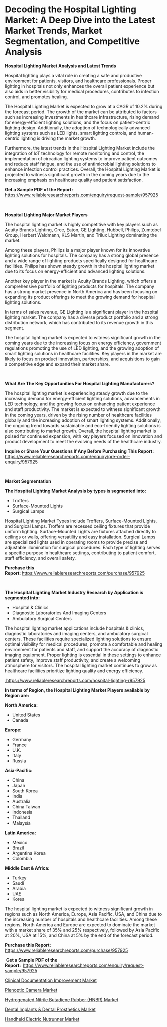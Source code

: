 <p><h1>Decoding the Hospital Lighting Market: A Deep Dive into the Latest Market Trends, Market Segmentation, and Competitive Analysis</h1></p><p><strong>Hospital Lighting Market Analysis and Latest Trends</strong></p>
<p><p>Hospital lighting plays a vital role in creating a safe and productive environment for patients, visitors, and healthcare professionals. Proper lighting in hospitals not only enhances the overall patient experience but also aids in better visibility for medical procedures, contributes to infection control, and promotes healing.</p><p>The Hospital Lighting Market is expected to grow at a CAGR of 10.2% during the forecast period. The growth of the market can be attributed to factors such as increasing investments in healthcare infrastructure, rising demand for energy-efficient lighting solutions, and the focus on patient-centric lighting design. Additionally, the adoption of technologically advanced lighting systems such as LED lights, smart lighting controls, and human-centric lighting is driving the market growth.</p><p>Furthermore, the latest trends in the Hospital Lighting Market include the integration of IoT technology for remote monitoring and control, the implementation of circadian lighting systems to improve patient outcomes and reduce staff fatigue, and the use of antimicrobial lighting solutions to enhance infection control practices. Overall, the Hospital Lighting Market is projected to witness significant growth in the coming years due to the increasing emphasis on healthcare quality and patient satisfaction.</p></p>
<p><strong>Get a Sample PDF of the Report:&nbsp;</strong> <a href="https://www.reliableresearchreports.com/enquiry/request-sample/957925">https://www.reliableresearchreports.com/enquiry/request-sample/957925</a></p>
<p>&nbsp;</p>
<p><strong>Hospital Lighting Major Market Players</strong></p>
<p><p>The hospital lighting market is highly competitive with key players such as Acuity Brands Lighting, Cree, Eaton, GE Lighting, Hubbell, Philips, Zumtobel Group, Herbert Waldmann, KLS Martin, and Trilux Lighting dominating the market.</p><p>Among these players, Philips is a major player known for its innovative lighting solutions for hospitals. The company has a strong global presence and a wide range of lighting products specifically designed for healthcare facilities. Philips has shown steady growth in the hospital lighting market due to its focus on energy-efficient and advanced lighting solutions.</p><p>Another key player in the market is Acuity Brands Lighting, which offers a comprehensive portfolio of lighting products for hospitals. The company has a strong market presence in North America and has been focusing on expanding its product offerings to meet the growing demand for hospital lighting solutions.</p><p>In terms of sales revenue, GE Lighting is a significant player in the hospital lighting market. The company has a diverse product portfolio and a strong distribution network, which has contributed to its revenue growth in this segment.</p><p>The hospital lighting market is expected to witness significant growth in the coming years due to the increasing focus on energy efficiency, government regulations promoting the use of LED lighting, and the growing adoption of smart lighting solutions in healthcare facilities. Key players in the market are likely to focus on product innovation, partnerships, and acquisitions to gain a competitive edge and expand their market share.</p></p>
<p>&nbsp;</p>
<p><strong>What Are The Key Opportunities For Hospital Lighting Manufacturers?</strong></p>
<p><p>The hospital lighting market is experiencing steady growth due to the increasing demand for energy-efficient lighting solutions, advancements in LED technology, and the growing focus on enhancing patient experience and staff productivity. The market is expected to witness significant growth in the coming years, driven by the rising number of healthcare facilities globally and the increasing adoption of smart lighting systems. Additionally, the ongoing trend towards sustainable and eco-friendly lighting solutions is also contributing to market growth. Overall, the hospital lighting market is poised for continued expansion, with key players focused on innovation and product development to meet the evolving needs of the healthcare industry.</p></p>
<p><strong>Inquire or Share Your Questions If Any Before Purchasing This Report:</strong> <a href="https://www.reliableresearchreports.com/enquiry/pre-order-enquiry/957925">https://www.reliableresearchreports.com/enquiry/pre-order-enquiry/957925</a></p>
<p>&nbsp;</p>
<p><strong>Market Segmentation</strong></p>
<p><strong>The Hospital Lighting Market Analysis by types is segmented into:</strong></p>
<p><ul><li>Troffers</li><li>Surface-Mounted Lights</li><li>Surgical Lamps</li></ul></p>
<p><p>Hospital Lighting Market Types include Troffers, Surface-Mounted Lights, and Surgical Lamps. Troffers are recessed ceiling fixtures that provide uniform lighting. Surface-Mounted Lights are fixtures attached directly to ceilings or walls, offering versatility and easy installation. Surgical Lamps are specialized lights used in operating rooms to provide precise and adjustable illumination for surgical procedures. Each type of lighting serves a specific purpose in healthcare settings, contributing to patient comfort, staff efficiency, and overall safety.</p></p>
<p><strong>Purchase this Report:&nbsp;</strong><a href="https://www.reliableresearchreports.com/purchase/957925">https://www.reliableresearchreports.com/purchase/957925</a></p>
<p>&nbsp;</p>
<p><strong>The Hospital Lighting Market Industry Research by Application is segmented into:</strong></p>
<p><ul><li>Hospital & Clinics</li><li>Diagnostic Laboratories And Imaging Centers</li><li>Ambulatory Surgical Centers</li></ul></p>
<p><p>The hospital lighting market applications include hospitals & clinics, diagnostic laboratories and imaging centers, and ambulatory surgical centers. These facilities require specialized lighting solutions to ensure optimal visibility for medical procedures, promote a comfortable and healing environment for patients and staff, and support the accuracy of diagnostic imaging equipment. Proper lighting is essential in these settings to enhance patient safety, improve staff productivity, and create a welcoming atmosphere for visitors. The hospital lighting market continues to grow as healthcare facilities prioritize lighting quality and energy efficiency.</p></p>
<p><a href="https://www.reliableresearchreports.com/hospital-lighting-r957925">&nbsp;https://www.reliableresearchreports.com/hospital-lighting-r957925</a></p>
<p><strong>In terms of Region, the Hospital Lighting Market Players available by Region are:</strong></p>
<p>
    <p> <strong> North America: </strong>
        <ul>
            <li>United States</li>
            <li>Canada</li>
        </ul>
        </p> 
    <p> <strong> Europe: </strong>
        <ul>
            <li>Germany</li>
            <li>France</li>
            <li>U.K.</li>
            <li>Italy</li>
            <li>Russia</li>
        </ul>
        </p> 
    <p> <strong> Asia-Pacific: </strong>
        <ul>
            <li>China</li>
            <li>Japan</li>
            <li>South Korea</li>
            <li>India</li>
            <li>Australia</li>
            <li>China Taiwan</li>
            <li>Indonesia</li>
            <li>Thailand</li>
            <li>Malaysia</li>
        </ul>
        </p> 
    <p> <strong> Latin America: </strong>
        <ul>
            <li>Mexico</li>
            <li>Brazil</li>
            <li>Argentina Korea</li>
            <li>Colombia</li>
        </ul>
        </p> 
    <p> <strong> Middle East & Africa: </strong>
        <ul>
            <li>Turkey</li>
            <li>Saudi</li>
            <li>Arabia</li>
            <li>UAE</li>
            <li>Korea</li>
        </ul>
    </p>
    </p>
<p><p>The hospital lighting market is expected to witness significant growth in regions such as North America, Europe, Asia Pacific, USA, and China due to the increasing number of hospitals and healthcare facilities. Among these regions, North America and Europe are expected to dominate the market with a market share of 35% and 25% respectively, followed by Asia Pacific at 20%, USA at 15%, and China at 5% by the end of the forecast period.</p></p>
<p><strong>Purchase this Report: </strong><a href="https://www.reliableresearchreports.com/purchase/957925">https://www.reliableresearchreports.com/purchase/957925</a></p>
<p>&nbsp;<strong>Get a Sample PDF of the Report:&nbsp;&nbsp;</strong><a href="https://www.reliableresearchreports.com/enquiry/request-sample/957925">https://www.reliableresearchreports.com/enquiry/request-sample/957925</a></p>
<p><strong></strong></p>
<p><p><a href="https://medium.com/@amanda.hamilton54645/clinical-documentation-improvement-market-indicators-market-size-regional-breakdown-market-2e234ff25608">Clinical Documentation Improvement Market</a></p><p><a href="https://github.com/provorikovar/Market-Research-Report-List-6/blob/main/plenoptic-camera-market.md">Plenoptic Camera Market</a></p><p><a href="https://issuu.com/reportprime-2/docs/hydrogenated-nitrile-butadiene-rubb_5ae4f4e95d2719">Hydrogenated Nitrile Butadiene Rubber (HNBR) Market</a></p><p><a href="https://issuu.com/reportprime-2/docs/dental-implants-dental-prosthetics-_696964c20149d9">Dental Implants & Dental Prosthetics Market</a></p><p><a href="https://github.com/CliffMedina6/Market-Research-Report-List-6/blob/main/handheld-electric-nutrunner-market.md">Handheld Electric Nutrunner Market</a></p></p>